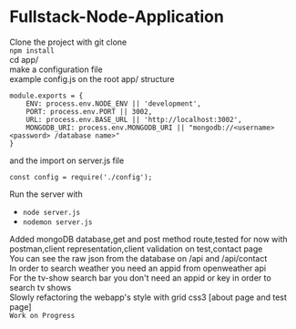 # Fullstack-Node-Application
Clone the project with git clone   
```npm install```   
cd app/   
make a configuration file  
example config.js on the root app/ structure
```
module.exports = {
    ENV: process.env.NODE_ENV || 'development',
    PORT: process.env.PORT || 3002,
    URL: process.env.BASE_URL || 'http://localhost:3002',
    MONGODB_URI: process.env.MONGODB_URI || "mongodb://<username> <password> /database name>"
}
```
and the import on server.js file
```
const config = require('./config');
```  
Run the server with    
* ```node server.js```
* ```nodemon server.js```

Added mongoDB database,get and post method route,tested for now with postman,client representation,client validation on test,contact page   
You can see the raw json from the database on /api and /api/contact   
In order to search weather you need an appid from openweather api   
For the tv-show search bar you don't need an appid or key in order to search tv shows  
Slowly refactoring the webapp's style with grid css3   [about page and test page]   
```Work on Progress```

